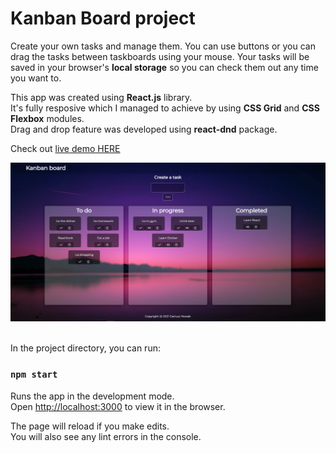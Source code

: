 # Kanban Board project
Create your own tasks and manage them. You can use buttons or you can drag the tasks between taskboards using your mouse. Your tasks will be saved in your browser's **local storage** so you can check them out any time you want to.

This app was created using **React.js** library.<br>
It's fully resposive which I managed to achieve by using **CSS Grid** and **CSS Flexbox** modules.<br>
Drag and drop feature was developed using **react-dnd** package. 

Check out [live demo HERE](https://dariusznowak.github.io/kanban-board/)

![alt text](https://github.com/dariusznowak/kanban-board/blob/main/src/img/screenshot.png?raw=true)


<br>In the project directory, you can run:


### `npm start`

Runs the app in the development mode.\
Open [http://localhost:3000](http://localhost:3000) to view it in the browser.

The page will reload if you make edits.\
You will also see any lint errors in the console.
